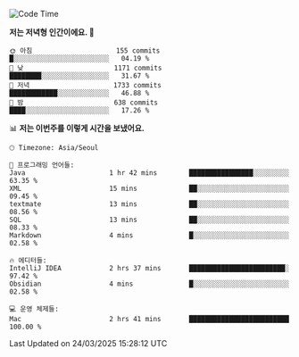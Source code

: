   <!--START_SECTION:waka-->
![Code Time](http://img.shields.io/badge/Code%20Time-524%20hrs%2015%20mins-blue)

**저는 저녁형 인간이에요. 🦉** 

```text
🌞 아침                     155 commits         █░░░░░░░░░░░░░░░░░░░░░░░░   04.19 % 
🌆 낮　                     1171 commits        ████████░░░░░░░░░░░░░░░░░   31.67 % 
🌃 저녁                     1733 commits        ████████████░░░░░░░░░░░░░   46.88 % 
🌙 밤　                     638 commits         ████░░░░░░░░░░░░░░░░░░░░░   17.26 % 
```


📊 **저는 이번주를 이렇게 시간을 보냈어요.** 

```text
🕑︎ Timezone: Asia/Seoul

💬 프로그래밍 언어들: 
Java                     1 hr 42 mins        ████████████████░░░░░░░░░   63.35 % 
XML                      15 mins             ██░░░░░░░░░░░░░░░░░░░░░░░   09.45 % 
textmate                 13 mins             ██░░░░░░░░░░░░░░░░░░░░░░░   08.56 % 
SQL                      13 mins             ██░░░░░░░░░░░░░░░░░░░░░░░   08.33 % 
Markdown                 4 mins              █░░░░░░░░░░░░░░░░░░░░░░░░   02.58 % 

🔥 에디터들: 
IntelliJ IDEA            2 hrs 37 mins       ████████████████████████░   97.42 % 
Obsidian                 4 mins              █░░░░░░░░░░░░░░░░░░░░░░░░   02.58 % 

💻 운영 체제들: 
Mac                      2 hrs 41 mins       █████████████████████████   100.00 % 
```


 Last Updated on 24/03/2025 15:28:12 UTC
<!--END_SECTION:waka-->
